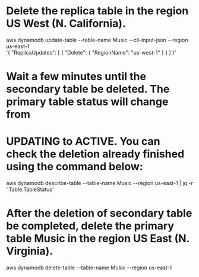 # Delete the replica table in the region US West (N. California).
aws dynamodb update-table --table-name Music --cli-input-json --region us-east-1 \
'{
    "ReplicaUpdates":
    [
        {
        "Delete": {
            "RegionName": "us-west-1"
            }
        }
    ]
}'

# Wait a few minutes until the secondary table be deleted. The primary table status will change from 
# UPDATING to ACTIVE. You can check the deletion already finished using the command below:
aws dynamodb describe-table --table-name Music --region us-east-1 | jq -r '.Table.TableStatus'


# After the deletion of secondary table be completed, delete the primary table Music in the region US East (N. Virginia).
aws dynamodb delete-table --table-name Music --region us-east-1

